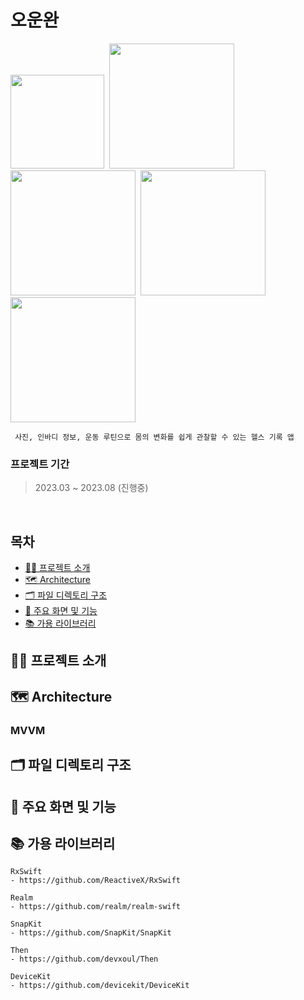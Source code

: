 # 오운완
<img src="https://github.com/ryuchanghwi/UniDP/assets/78063938/420caa45-5f72-416c-800d-711c416dbf47" width=150></img>&nbsp;&nbsp;<img src="https://github.com/ryuchanghwi/UniDP/assets/78063938/42de5435-6687-4127-a2e0-dd13d59d8ef2" width=200></img>&nbsp;&nbsp;<img src="https://github.com/ryuchanghwi/UniDP/assets/78063938/73aa9111-dfa6-4267-86c3-972cfe0b0416" width=200></img>&nbsp;&nbsp;<img src="https://github.com/ryuchanghwi/UniDP/assets/78063938/2b63af3d-b920-450e-8ce7-2e341dab81a3" width=200></img>&nbsp;&nbsp;<img src="https://github.com/ryuchanghwi/UniDP/assets/78063938/450b2cfb-f4d7-4112-b9ce-6141f751c7a3" width=200></img>

```
 사진, 인바디 정보, 운동 루틴으로 몸의 변화를 쉽게 관찰할 수 있는 헬스 기록 앱
```

### 프로젝트 기간
> 2023.03 ~ 2023.08 (진행중)

<br/>

## 목차

- [🏋🏻 프로젝트 소개](#-프로젝트-소개)
- [🗺 Architecture](#-architecture)
- [🗂 파일 디렉토리 구조](#-파일-디렉토리-구조)
- [📱 주요 화면 및 기능](#-주요-화면-및-기능)
- [📚 가용 라이브러리](#-가용-라이브러리)



## 🏋🏻 프로젝트 소개

## 🗺 Architecture
### MVVM


## 🗂 파일 디렉토리 구조

## 📱 주요 화면 및 기능

## 📚 가용 라이브러리

```
RxSwift
- https://github.com/ReactiveX/RxSwift

Realm
- https://github.com/realm/realm-swift

SnapKit
- https://github.com/SnapKit/SnapKit

Then
- https://github.com/devxoul/Then

DeviceKit
- https://github.com/devicekit/DeviceKit
```
